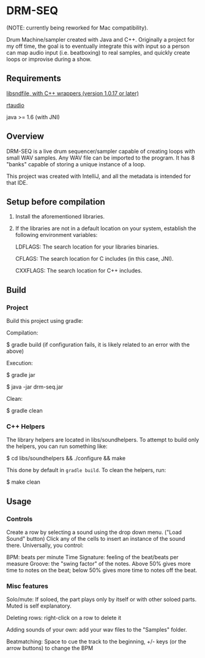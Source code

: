 
# DRM-SEQ

(NOTE: currently being reworked for Mac compatibility).

Drum Machine/sampler created with Java and C++. Originally a project for
my off time, the goal is to eventually integrate this with input so a
person can map audio input (i.e. beatboxing) to real samples, and
quickly create loops or improvise during a show.

## Requirements

[libsndfile, with C++ wrappers (version 1.0.17 or later)](http://www.mega-nerd.com/libsndfile/)

[rtaudio](https://www.music.mcgill.ca/~gary/rtaudio/)

java >= 1.6 (with JNI)

## Overview

DRM-SEQ is a live drum sequencer/sampler capable of creating loops with small
WAV samples.  Any WAV file can be imported to the program. It has 8 "banks"
capable of storing a unique instance of a loop.

This project was created with IntelliJ, and all the metadata is intended for
that IDE.

## Setup before compilation

1) Install the aforementioned libraries.

2) If the libraries are not in a default location on your system, establish
   the following environment variables:

   LDFLAGS: The search location for your libraries binaries.

   CFLAGS: The search location for C includes (in this case, JNI).

   CXXFLAGS: The search location for C++ includes.

## Build

### Project

Build this project using gradle:

Compilation:

$ gradle build (if configuration fails, it is likely related to an error
  with the above)

Execution:

$ gradle jar

$ java -jar drm-seq.jar

Clean:

$ gradle clean

### C++ Helpers

The library helpers are located in libs/soundhelpers. To attempt to build only
the helpers, you can run something like:

$ cd libs/soundhelpers && ./configure && make

This done by default in `gradle build`. To clean the helpers, run:

$ make clean

## Usage

### Controls

Create a row by selecting a sound using the drop down menu. ("Load Sound" button)
Click any of the cells to insert an instance of the sound there. Universally, you control:

BPM: beats per minute
Time Signature: feeling of the beat/beats per measure
Groove: the "swing factor" of the notes. Above 50% gives more time to notes on
        the beat; below 50% gives more time to notes off the beat.

### Misc features

Solo/mute: If soloed, the part plays only by itself or with other soloed parts.
    Muted is self explanatory.

Deleting rows: right-click on a row to delete it

Adding sounds of your own: add your wav files to the "Samples" folder.

Beatmatching: Space to cue the track to the beginning, +/- keys (or the arrow buttons)
    to change the BPM
